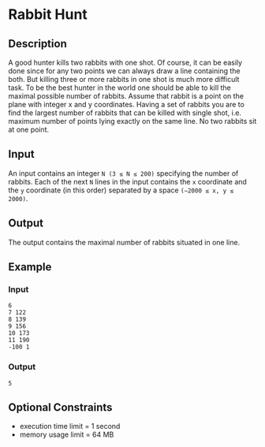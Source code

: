 # Rabbit Hunt

## Description
A good hunter kills two rabbits with one shot.
Of course, it can be easily done since for any two points we can always draw a line containing the both.
But killing three or more rabbits in one shot is much more difficult task.
To be the best hunter in the world one should be able to kill the maximal possible number of rabbits.
Assume that rabbit is a point on the plane with integer x and y coordinates.
Having a set of rabbits you are to find the largest number of rabbits that can be killed with single shot, i.e. maximum number of points lying exactly on the same line.
No two rabbits sit at one point.

## Input
An input contains an integer `N (3 ≤ N ≤ 200)` specifying the number of rabbits. Each of the next `N` lines in the input contains the `x` coordinate and the `y` coordinate (in this order) separated by a space `(−2000 ≤ x, y ≤ 2000)`.

## Output
The output contains the maximal number of rabbits situated in one line.

## Example
### Input
```
6
7 122
8 139
9 156
10 173
11 190
-100 1
```
### Output
```
5
```

## Optional Constraints
* execution time limit = 1 second
* memory usage limit = 64 MB
